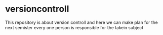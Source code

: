 # versioncontroll
This repository is about version controll
and here we can make plan for the next semister every one person is responsible for the takein subject

